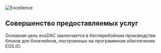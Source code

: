 ![Excellence](/assets/vision-core-principles/Excellence-Icon160x160.svg)

Совершенство предоставляемых услуг
---

Основная цель eosDAC заключается в бесперебойном производстве блоков для блокчейнов, построенных на программном обеспечение EOS.IO.
